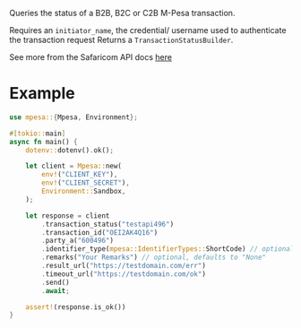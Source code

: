 Queries the status of a B2B, B2C or C2B M-Pesa transaction.

Requires an `initiator_name`, the credential/ username used to authenticate the transaction request
Returns a `TransactionStatusBuilder`.

See more from the Safaricom API docs [here](https://developer.safaricom.co.ke/Documentation)

# Example
```rust
use mpesa::{Mpesa, Environment};

#[tokio::main]
async fn main() {
    dotenv::dotenv().ok();

    let client = Mpesa::new(
        env!("CLIENT_KEY"),
        env!("CLIENT_SECRET"),
        Environment::Sandbox,
    );

    let response = client
        .transaction_status("testapi496")
        .transaction_id("OEI2AK4Q16")
        .party_a("600496")
        .identifier_type(mpesa::IdentifierTypes::ShortCode) // optional, defaults to `IdentifierTypes::ShortCode`
        .remarks("Your Remarks") // optional, defaults to "None"
        .result_url("https://testdomain.com/err")
        .timeout_url("https://testdomain.com/ok")
        .send()
        .await;

    assert!(response.is_ok())
}
```
